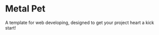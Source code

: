 Metal Pet
=========

A template for web developing, designed to get your project heart a kick start!
